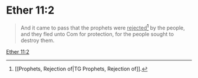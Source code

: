 # Ether 11:2

> And it came to pass that the prophets were <u>rejected</u>[^a] by the people, and they fled unto Com for protection, for the people sought to destroy them.

[Ether 11:2](https://www.churchofjesuschrist.org/study/scriptures/bofm/ether/11?lang=eng&id=p2#p2)


[^a]: [[Prophets, Rejection of|TG Prophets, Rejection of]].  

